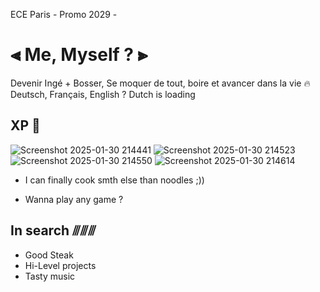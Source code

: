 ECE Paris -  Promo 2029 -

# ⫷ Me, Myself ? ⫸

Devenir Ingé +  Bosser, Se moquer de tout, boire et avancer dans la vie 🔥
Deutsch, Français, English ? Dutch is loading 



## XP 🦅
![Screenshot 2025-01-30 214441](https://github.com/user-attachments/assets/a131612a-599f-46bf-8740-f930a57e4788)
![Screenshot 2025-01-30 214523](https://github.com/user-attachments/assets/97916790-1b75-4e8a-9ea3-589a80543a22)
![Screenshot 2025-01-30 214550](https://github.com/user-attachments/assets/02031bc6-ac55-43cf-b426-4dd525ba6369)
![Screenshot 2025-01-30 214614](https://github.com/user-attachments/assets/9123462f-f9a3-45d5-a7d2-8ab1e27f5b4f)
- I can finally cook smth else than noodles ;))

- Wanna play any game ? 




## In search ⫻⫻⫻
- Good Steak
- Hi-Level projects
- Tasty music
